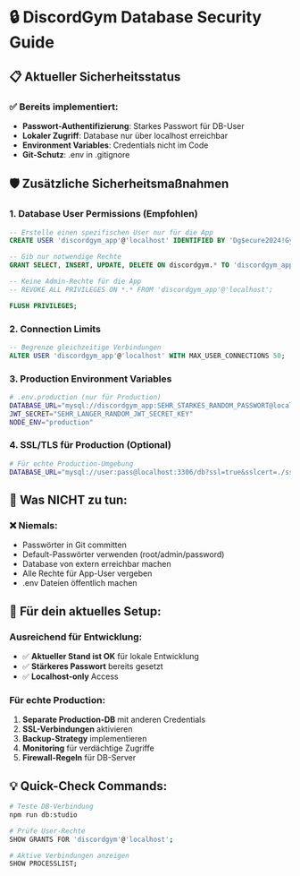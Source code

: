 # 🔒 DiscordGym Database Security Guide

## 📋 Aktueller Sicherheitsstatus

### ✅ Bereits implementiert:
- **Passwort-Authentifizierung**: Starkes Passwort für DB-User
- **Lokaler Zugriff**: Database nur über localhost erreichbar
- **Environment Variables**: Credentials nicht im Code
- **Git-Schutz**: .env in .gitignore

## 🛡️ Zusätzliche Sicherheitsmaßnahmen

### 1. Database User Permissions (Empfohlen)
```sql
-- Erstelle einen spezifischen User nur für die App
CREATE USER 'discordgym_app'@'localhost' IDENTIFIED BY 'Dg$ecure2024!Gym#';

-- Gib nur notwendige Rechte
GRANT SELECT, INSERT, UPDATE, DELETE ON discordgym.* TO 'discordgym_app'@'localhost';

-- Keine Admin-Rechte für die App
-- REVOKE ALL PRIVILEGES ON *.* FROM 'discordgym_app'@'localhost';

FLUSH PRIVILEGES;
```

### 2. Connection Limits
```sql
-- Begrenze gleichzeitige Verbindungen
ALTER USER 'discordgym_app'@'localhost' WITH MAX_USER_CONNECTIONS 50;
```

### 3. Production Environment Variables
```bash
# .env.production (nur für Production)
DATABASE_URL="mysql://discordgym_app:SEHR_STARKES_RANDOM_PASSWORT@localhost:3306/discordgym"
JWT_SECRET="SEHR_LANGER_RANDOM_JWT_SECRET_KEY"
NODE_ENV="production"
```

### 4. SSL/TLS für Production (Optional)
```bash
# Für echte Production-Umgebung
DATABASE_URL="mysql://user:pass@localhost:3306/db?ssl=true&sslcert=./ssl/client-cert.pem&sslkey=./ssl/client-key.pem&sslca=./ssl/ca-cert.pem"
```

## 🚨 Was NICHT zu tun:

### ❌ Niemals:
- Passwörter in Git committen
- Default-Passwörter verwenden (root/admin/password)
- Database von extern erreichbar machen
- Alle Rechte für App-User vergeben
- .env Dateien öffentlich machen

## 🎯 Für dein aktuelles Setup:

### Ausreichend für Entwicklung:
- ✅ **Aktueller Stand ist OK** für lokale Entwicklung
- ✅ **Stärkeres Passwort** bereits gesetzt
- ✅ **Localhost-only** Access

### Für echte Production:
1. **Separate Production-DB** mit anderen Credentials
2. **SSL-Verbindungen** aktivieren
3. **Backup-Strategy** implementieren
4. **Monitoring** für verdächtige Zugriffe
5. **Firewall-Regeln** für DB-Server

## 💡 Quick-Check Commands:

```bash
# Teste DB-Verbindung
npm run db:studio

# Prüfe User-Rechte
SHOW GRANTS FOR 'discordgym'@'localhost';

# Aktive Verbindungen anzeigen
SHOW PROCESSLIST;
```
